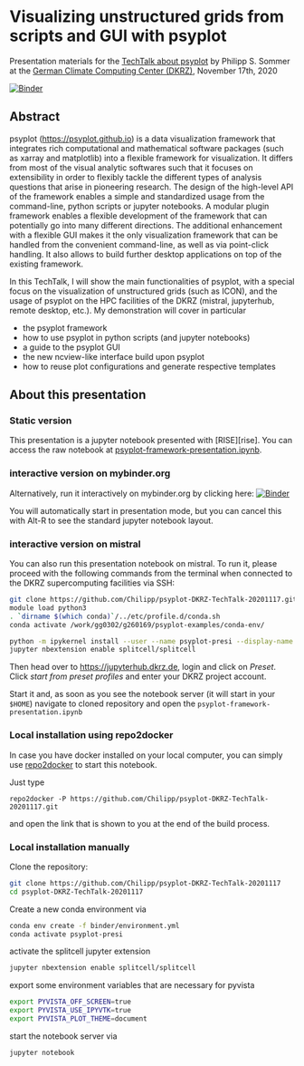 # Visualizing unstructured grids from scripts and GUI with psyplot

Presentation materials for the [TechTalk about psyplot][techtalk] by
Philipp S. Sommer at the [German Climate Computing Center (DKRZ)][DKRZ],
November 17th, 2020

[![Binder](https://mybinder.org/badge_logo.svg)](https://mybinder.org/v2/gh/Chilipp/psyplot-DKRZ-TechTalk-20201117/main?filepath=psyplot-framework-presentation.ipynb)

## Abstract

psyplot (https://psyplot.github.io) is a data visualization framework that integrates rich computational and mathematical software packages (such as xarray and matplotlib) into a flexible framework for visualization. It differs from most of the visual analytic softwares such that it focuses on extensibility in order to flexibly tackle the different types of analysis questions that arise in pioneering research. The design of the high-level API of the framework enables a simple and standardized usage from the command-line, python scripts or jupyter notebooks. A modular plugin framework enables a flexible development of the framework that can potentially go into many different directions. The additional enhancement with a flexible GUI makes it the only visualization framework that can be handled from the convenient command-line, as well as via point-click handling. It also allows to build further desktop applications on top of the existing framework.

In this TechTalk, I will show the main functionalities of psyplot, with a special focus on the visualization of unstructured grids (such as ICON), and the usage of psyplot on the HPC facilities of the DKRZ (mistral, jupyterhub, remote desktop, etc.). My demonstration will cover in particular

- the psyplot framework
- how to use psyplot in python scripts (and jupyter notebooks)
- a guide to the psyplot GUI
- the new ncview-like interface build upon psyplot
- how to reuse plot configurations and generate respective templates


## About this presentation

### Static version

This presentation is a jupyter notebook presented with [RISE][rise]. You can
access the raw notebook at
[psyplot-framework-presentation.ipynb](psyplot-framework-presentation.ipynb).

### interactive version on mybinder.org

Alternatively, run it interactively on mybinder.org by clicking here:
[![Binder](https://mybinder.org/badge_logo.svg)](https://mybinder.org/v2/gh/Chilipp/psyplot-DKRZ-TechTalk-20201117/main?filepath=psyplot-framework-presentation.ipynb)

You will automatically start in presentation mode, but you can cancel this with
Alt-R to see the standard jupyter notebook layout.

### interactive version on mistral

You can also run this presentation notebook on mistral. To run it, please
proceed with the following commands from the terminal when connected to the DKRZ
supercomputing facilities via SSH:

```bash
git clone https://github.com/Chilipp/psyplot-DKRZ-TechTalk-20201117.git
module load python3
. `dirname $(which conda)`/../etc/profile.d/conda.sh
conda activate /work/gg0302/g260169/psyplot-examples/conda-env/

python -m ipykernel install --user --name psyplot-presi --display-name "IPython kernel for psyplot"
jupyter nbextension enable splitcell/splitcell
```

Then head over to https://jupyterhub.dkrz.de, login and click on _Preset_.
Click _start from preset profiles_ and enter your DKRZ project account.

Start it and, as soon as you see the notebook server (it will start in your `$HOME`) navigate to cloned repository and open the `psyplot-framework-presentation.ipynb`

### Local installation using repo2docker

In case you have docker installed on your local computer, you can simply use [repo2docker](https://repo2docker.readthedocs.io/en/latest/) to start this notebook.

Just type

```
repo2docker -P https://github.com/Chilipp/psyplot-DKRZ-TechTalk-20201117.git
```

and open the link that is shown to you at the end of the build process.

### Local installation manually

Clone the repository:

```bash
git clone https://github.com/Chilipp/psyplot-DKRZ-TechTalk-20201117
cd psyplot-DKRZ-TechTalk-20201117
```

Create a new conda environment via

```bash
conda env create -f binder/environment.yml
conda activate psyplot-presi
```

activate the splitcell jupyter extension

```bash
jupyter nbextension enable splitcell/splitcell
```

export some environment variables that are necessary for pyvista

```bash
export PYVISTA_OFF_SCREEN=true
export PYVISTA_USE_IPYVTK=true
export PYVISTA_PLOT_THEME=document
```


start the notebook server via

```bash
jupyter notebook
```

[techtalk]: https://www.dkrz.de/up/news-and-events/tech-talks/tech-talk-visualizing-unstructured-grids-from-scripts-and-gui-with-psyplot
[DKRZ]: https://www.dkrz.de/
